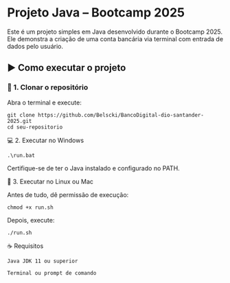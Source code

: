 # Projeto Java – Bootcamp 2025

Este é um projeto simples em Java desenvolvido durante o Bootcamp 2025. Ele demonstra a criação de uma conta bancária via terminal com entrada de dados pelo usuário.

## ▶️ Como executar o projeto

### 🔁 1. Clonar o repositório

Abra o terminal e execute:

```
git clone https://github.com/Belscki/BancoDigital-dio-santander-2025.git
cd seu-repositorio
```

💻 2. Executar no Windows

```
.\run.bat
```

Certifique-se de ter o Java instalado e configurado no PATH.

🐧 3. Executar no Linux ou Mac

Antes de tudo, dê permissão de execução:
```
chmod +x run.sh
```
Depois, execute:
```
./run.sh
```
☕ Requisitos

    Java JDK 11 ou superior

    Terminal ou prompt de comando